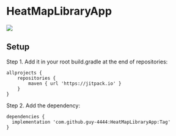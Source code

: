 # HeatMapLibraryApp

[![](https://jitpack.io/v/guy-4444/HeatMapLibraryApp.svg)](https://jitpack.io/#guy-4444/HeatMapLibraryApp)

## Setup
Step 1. Add it in your root build.gradle at the end of repositories:
```
allprojects {
    repositories {
	    maven { url 'https://jitpack.io' }
    }
}
```

Step 2. Add the dependency:

```
dependencies {
  implementation 'com.github.guy-4444:HeatMapLibraryApp:Tag'
}
